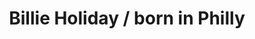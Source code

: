 ---
pid: RS64
title: Billie Holiday / born in Philly
location_transcription: Lombard St.
zipcode: '19103'
outside_phl: 
neighborhood: Rittenhouse Square,Avenue of The Arts,Logan Square,Fitler Square
age: '56'
age_range: 50-59
instagram: 
image_file_name: RS_64.jpg
proposal_transcription: |-
  To remember/acknowledge the work+struggle of black female artists.
  One more: recognition or a sculpture for ACT-UP - an amazing force in the city from the 80's
topic: African Americans,Art,Health,LGBTQ+,Social Justice,Women
topic_summary: 0, 0, 0, 0, 0, 0
type: Sculpture Statue
keywords_other: AIDS
credit: Bronwyn Lepore
image_labels: 
twitter: 
facebook: 
permalink: "/monuments/rs64/"
layout: item-page
---